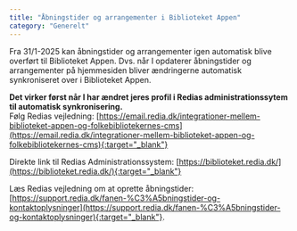 ```yaml
---
title: "Åbningstider og arrangementer i Biblioteket Appen"  
category: "Generelt"
---
```


Fra 31/1-2025 kan åbningstider og arrangementer igen automatisk blive overført til Biblioteket Appen. Dvs. når I opdaterer åbningstider og arrangementer på hjemmesiden bliver ændringerne automatisk synkroniseret over i Biblioteket Appen.

**Det virker først når I har ændret jeres profil i Redias administrationssytem til automatisk synkronisering.**\
Følg Redias vejledning: [https://email.redia.dk/integrationer-mellem-biblioteket-appen-og-folkebibliotekernes-cms](https://email.redia.dk/integrationer-mellem-biblioteket-appen-og-folkebibliotekernes-cms){:target="_blank"}

Direkte link til Redias Administrationssystem: [https://biblioteket.redia.dk/](https://biblioteket.redia.dk/){:target="_blank"}

Læs Redias vejledning om at oprette åbningstider: [https://support.redia.dk/fanen-%C3%A5bningstider-og-kontaktoplysninger](https://support.redia.dk/fanen-%C3%A5bningstider-og-kontaktoplysninger){:target="_blank"}.

